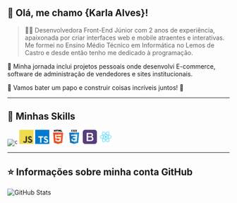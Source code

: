 ## 💜 Olá, me chamo <strong>{Karla Alves}!</strong>

 >👩‍💻 Desenvolvedora Front-End Júnior com 2 anos de experiência, apaixonada por criar interfaces web e mobile atraentes e interativas. Me formei no Ensino Médio Técnico em Informática no Lemos de Castro e desde então tenho me dedicado à programação.

 💼 Minha jornada inclui projetos pessoais onde desenvolvi E-commerce, software de administração de vendedores e sites institucionais. 

💬 Vamos bater um papo e construir coisas incríveis juntos! 🚀

---

## 🚀 Minhas Skills

<code><img height="32" src="https://cdn.iconscout.com/icon/free/png-512/c-programming-569564.png" alt="c"/></code>
<code><img height="32" src="https://raw.githubusercontent.com/github/explore/80688e429a7d4ef2fca1e82350fe8e3517d3494d/topics/javascript/javascript.png" alt="Javascript"/></code>
<code><img height="32" src="https://raw.githubusercontent.com/github/explore/80688e429a7d4ef2fca1e82350fe8e3517d3494d/topics/typescript/typescript.png" alt="Typescript"/></code>
<code><img height="32" src="https://raw.githubusercontent.com/github/explore/80688e429a7d4ef2fca1e82350fe8e3517d3494d/topics/html/html.png" alt="HTML5"/></code>
<code><img height="32" src="https://raw.githubusercontent.com/github/explore/80688e429a7d4ef2fca1e82350fe8e3517d3494d/topics/css/css.png" alt="CSS"/></code>
<code><img height="32" src="https://raw.githubusercontent.com/github/explore/80688e429a7d4ef2fca1e82350fe8e3517d3494d/topics/bootstrap/bootstrap.png" alt="Bootstrap"/></code>
<code><img height="32" src="https://raw.githubusercontent.com/github/explore/80688e429a7d4ef2fca1e82350fe8e3517d3494d/topics/react/react.png" alt="React"/></code>

---

## ⭐ Informações sobre minha conta GitHub

![GitHub Stats](https://github-readme-stats.vercel.app/api?username=KarlaAlvesDinelli&show_icons=true)

